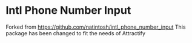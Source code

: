 # Intl Phone Number Input

Forked from https://github.com/natintosh/intl_phone_number_input 
This package has been changed to fit the needs of Attractify
